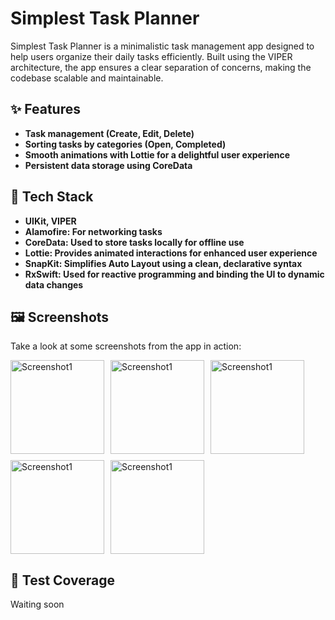 # Simplest Task Planner

Simplest Task Planner is a minimalistic task management app designed to help users organize their daily tasks efficiently. Built using the VIPER architecture, the app ensures a clear separation of concerns, making the codebase scalable and maintainable.

## ✨ Features

- **Task management (Create, Edit, Delete)**
- **Sorting tasks by categories (Open, Completed)**
- **Smooth animations with Lottie for a delightful user experience**
- **Persistent data storage using CoreData**

## 🤖 Tech Stack

- **UIKit, VIPER**
- **Alamofire: For networking tasks**
- **CoreData: Used to store tasks locally for offline use**
- **Lottie: Provides animated interactions for enhanced user experience**
- **SnapKit: Simplifies Auto Layout using a clean, declarative syntax**
- **RxSwift: Used for reactive programming and binding the UI to dynamic data changes**

## 🖼️ Screenshots

Take a look at some screenshots from the app in action:

<div style="display: flex; flex-wrap: wrap; gap: 10px;">
  <img src="http://p2p.moscow/Simulator1.png" alt="Screenshot1" style="width: 150px; height: auto;"/>
  <img src="http://p2p.moscow/Simulator5.png" alt="Screenshot1" style="width: 150px; height: auto;"/>
  <img src="http://p2p.moscow/Simulator3.png" alt="Screenshot1" style="width: 150px; height: auto;"/>
  <img src="http://p2p.moscow/Simulator4.png" alt="Screenshot1" style="width: 150px; height: auto;"/>
  <img src="http://p2p.moscow/Simulator2.png" alt="Screenshot1" style="width: 150px; height: auto;"/>
</div>

## 🧪 Test Coverage
Waiting soon
